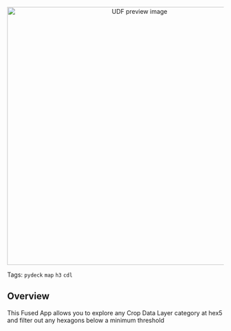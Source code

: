 <!--fused:preview-->
<p align="center"><img src="https://fused-image-assets.s3.amazonaws.com/3e8f82d3-9566-400a-8488-b1725ddc7348/thumbnail" width="600" alt="UDF preview image"></p>

<!--fused:tags-->
Tags: `pydeck` `map` `h3` `cdl`

<!--fused:readme-->
## Overview

This Fused App allows you to explore any Crop Data Layer category at hex5 and filter out any hexagons below a minimum threshold

